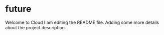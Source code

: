 # future
Welcome to Cloud 
I am editing the README file. Adding some more details about the project description.

